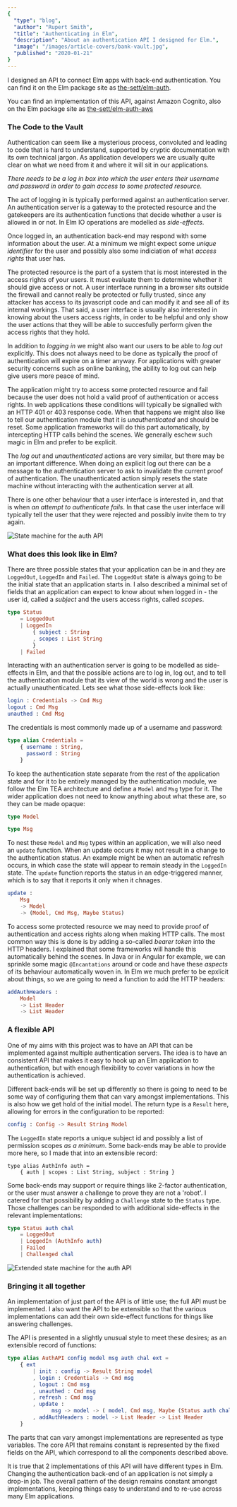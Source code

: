 ```yaml
---
{
  "type": "blog",
  "author": "Rupert Smith",
  "title": "Authenticating in Elm",
  "description": "About an authentication API I designed for Elm.",
  "image": "/images/article-covers/bank-vault.jpg",
  "published": "2020-01-21"
}
---
```


I designed an API to connect Elm apps with back-end authentication. You can find it on the Elm package site as [the-sett/elm-auth](https://package.elm-lang.org/packages/the-sett/elm-auth/latest/).

You can find an implementation of this API, against Amazon Cognito, also on the Elm package site as
[the-sett/elm-auth-aws](https://package.elm-lang.org/packages/the-sett/elm-auth-aws/latest/)

### The Code to the Vault

Authentication can seem like a mysterious process, convoluted and leading to code that is hard to understand, supported by cryptic documentation with its own technical jargon. As application developers we are usually quite clear on what we need from it and where it will sit in our applications.

*There needs to be a log in box into which the user enters their username and password in order to gain access to some protected resource.*

The act of logging in is typically performed against an authentication server. An authentication server is a gateway to the protected resource and the gatekeepers are its authentication functions that decide whether a user is allowed in or not. In Elm IO operations are modelled as *side-effects*.

Once logged in, an authentication back-end may respond with some information about the user. At a minimum we might expect some *unique identifier* for the user and possibly also some indiciation of what *access rights* that user has.

The protected resource is the part of a system that is most interested in the access rights of your users. It must evaluate them to determine whether it should give access or not. A user interface running in a browser sits outside the firewall and cannot really be protected or fully trusted, since any attacker has access to its javascript code and can modify it and see all of its internal workings. That said, a user interface is usually also interested in knowing about the users access rights, in order to be helpful and only show the user actions that they will be able to succesfully perform given the access rights that they hold.

In addition to *logging in* we might also want our users to be able to *log out* explicitly. This does not always need to be done as typically the proof of authentication will expire on a timer anyway. For applications with greater security concerns such as online banking, the ability to log out can help give users more peace of mind.

The application might try to access some protected resource and fail because the user does not hold a valid proof of authentication or access rights. In web applications these conditions will typically be signalled with an HTTP 401 or 403 response code. When that happens we might also like to tell our authentication module that it is *unauthenticated* and should be reset. Some application frameworks will do this part automatically, by intercepting HTTP calls behind the scenes. We generally eschew such magic in Elm and prefer to be explicit.

The *log out* and *unauthenticated* actions are very similar, but there may be an important difference. When doing an explicit log out there can be a message to the authentication server to ask to invalidate the current proof of authentication. The unauthenticated action simply resets the state machine without interacting with the authentication server at all.

There is one other behaviour that a user interface is interested in, and that is when *an attempt to authenticate fails*. In that case the user interface will typically tell the user that they were rejected and possibly invite them to try again.

![State machine for the auth API](/images/simple-state-machine.svg)

### What does this look like in Elm?

There are three possible states that your application can be in and they are `LoggedOut`, `LoggedIn` and `Failed`. The `LoggedOut` state is always going to be the initial state that an application starts in. I also described a minimal set of fields that an application can expect to know about when logged in - the user id, called a *subject* and the users access rights, called *scopes*.

```elm
type Status
    = LoggedOut
    | LoggedIn
        { subject : String
        , scopes : List String
        }
    | Failed
```

Interacting with an authentication server is going to be modelled as side-effects in Elm, and that the possible actions are to log in, log out, and to tell the authentication module that its view of the world is wrong and the user is actually unauthenticated. Lets see what those side-effects look like:

```elm
login : Credentials -> Cmd Msg
logout : Cmd Msg
unauthed : Cmd Msg
```

The credentials is most commonly made up of a username and password:

```elm
type alias Credentials =
    { username : String,
      password : String
    }
```

To keep the authentication state separate from the rest of the application state and for it to be entirely managed by the authentication module, we follow the Elm TEA architecture and define a `Model` and `Msg` type for it. The wider application does not need to know anything about what these are, so they can be made opaque:

```elm
type Model

type Msg
```

To nest these `Model` and `Msg` types within an application, we will also need an `update` function. When an update occurs it may not result in a change to the authentication status. An example might be when an automatic refresh occurs, in which case the state will appear to remain steady in the `LoggedIn` state. The `update` function reports the status in an edge-triggered manner, which is to say that it reports it only when it chnages.

```elm
update :
    Msg
    -> Model
    -> (Model, Cmd Msg, Maybe Status)
```

To access some protected resource we may need to provide proof of authentication and access rights along when making HTTP calls. The most common way this is done is by adding a so-called *bearer token* into the HTTP headers. I explained that some frameworks will handle this automatically behind the scenes. In Java or in Angular for example, we can sprinkle some magic `@Incantations` around or code and have these *aspects* of its behaviour automatically woven in. In Elm we much prefer to be epxlicit about things, so we are going to need a function to add the HTTP headers:

```elm
addAuthHeaders :
    Model
    -> List Header
    -> List Header
```

### A flexible API

One of my aims with this project was to have an API that can be implemented against multiple authentication servers. The idea is to have an consistent API that makes it easy to hook up an Elm application to authentication, but with enough flexibility to cover variations in how the authentication is achieved.

Different back-ends will be set up differently so there is going to need to be some way of configuring them that can vary amongst implementations. This is also how we get hold of the initial model. The return type is a `Result` here, allowing for errors in the configuration to be reported:

```elm
config : Config -> Result String Model
```

The `LoggedIn` state reports a unique subject id and possibly a list of permission scopes *as a minimum*. Some back-ends may be able to provide more here, so I made that into an extensible record:

```
type alias AuthInfo auth =
    { auth | scopes : List String, subject : String }
```

Some back-ends may support or require things like 2-factor authentication, or the user must answer a challenge to prove they are not a 'robot'. I catered for that possibility by adding a `Challenge` state to the `Status` type. Those challenges can be responded to with additional side-effects in the relevant implementations:

```elm
type Status auth chal
    = LoggedOut
    | LoggedIn (AuthInfo auth)
    | Failed
    | Challenged chal
```

![Extended state machine for the auth API](/images/extended-state-machine.svg)

### Bringing it all together

An implementation of just part of the API is of little use; the full API must be implemented. I also want the API to be extensible so that the various implementations can add their own side-effect functions for things like answering challenges.

The API is presented in a slightly unusual style to meet these desires; as an extensible record of functions:

```elm
type alias AuthAPI config model msg auth chal ext =
    { ext
        | init : config -> Result String model
        , login : Credentials -> Cmd msg
        , logout : Cmd msg
        , unauthed : Cmd msg
        , refresh : Cmd msg
        , update :
              msg -> model -> ( model, Cmd msg, Maybe (Status auth chal) )
        , addAuthHeaders : model -> List Header -> List Header
    }
```

The parts that can vary amongst implementations are represented as type variables. The core API that remains constant is represented by the fixed fields on the API, which correspond to all the components described above.

It is true that 2 implementations of this API will have different types in Elm. Changing the authentication back-end of an application is not simply a drop-in job. The overall pattern of the design remains constant amongst implementations, keeping things easy to understand and to re-use across many Elm applications.
